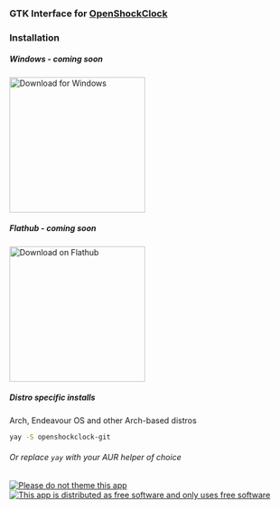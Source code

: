 ### GTK Interface for [OpenShockClock](https://github.com/Arxari/OpenShockClock)

### Installation
##### Windows - coming soon
<a href='https://flathub.org/apps/com.orgname.openshockclock'><img width='240' alt='Download for Windows' src='https://github.com/user-attachments/assets/f050b0df-36f9-43ee-b214-f714b679cd48'/></a>

##### Flathub - coming soon
<a href='https://flathub.org/apps/com.orgname.openshockclock'><img width='240' alt='Download on Flathub' src='https://flathub.org/assets/badges/flathub-badge-en.png'/></a>

##### Distro specific installs
Arch, Endeavour OS and other Arch-based distros
```bash
yay -S openshockclock-git
```
###### Or replace `yay` with your AUR helper of choice

[![Please do not theme this app](https://stopthemingmy.app/badge.svg)](https://stopthemingmy.app) [![This app is distributed as free software and only uses free software](https://no-bullshit-software.github.io/TheBadgeOfFreedom/ShieldOfFreedom.png)](https://no-bullshit-software.github.io/TheBadgeOfFreedom)
